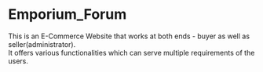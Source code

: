 # Emporium_Forum
This is an E-Commerce Website that works at both ends - buyer as well as seller(administrator).
<br/>
It offers various functionalities which can serve multiple requirements of the users.
